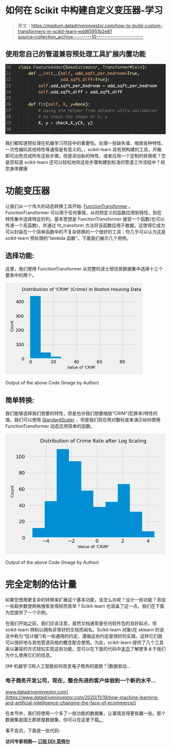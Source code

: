 # 如何在 Scikit 中构建自定义变压器-学习

> 原文：<https://medium.datadriveninvestor.com/how-to-build-custom-transformers-in-scikit-learn-edd65951b2e8?source=collection_archive---------10----------------------->

## 使用您自己的管道兼容预处理工具扩展内置功能

![](img/998b07489dc3e5a0d1c3a2f6ec617b35.png)

我们都知道预处理在机器学习项目中的重要性。处理一些缺失值、缩放各种特性、一次性编码其他特性等通常是有意义的。，scikit-learn 具有预构建的工具，开箱即可出色完成所有这些步骤。但是添加新的特性，或者应用一个定制的转换呢？您是否知道 scikit-learn 还可以轻松地将这些步骤构建到标准的管道工作流程中？祝您身体健康

# 功能变压器

让我们从一个伟大的动态转换工具开始: [FunctionTransformer](https://scikit-learn.org/stable/modules/generated/sklearn.preprocessing.FunctionTransformer.html) 。FunctionTransformer 可以用于任何事情，从将预定义的函数应用到特性，到在特性集中选择特定的列。基本思想是 FunctionTransformer 接受一个函数(也可以传递一个反函数)，并通过 fit_transform 方法将该函数应用于数据。这使得它成为可以封装在一个简单函数中的不复杂转换的一个很好的工具；你几乎可以认为这是 scikit-learn 预处理的“lambda 函数”。下面我们展示几个用例。

## 选择功能:

这里，我们使用 FunctionTransformer 从完整的波士顿住房数据集中选择十三个要素中的两个。

![](img/51715844402f987c41f904ffc4539d70.png)

Output of the above Code (Image by Author)

## 简单转换:

我们能够选择我们想要的特性，但是也许我们想要缩放“CRIM”(犯罪率)特性的值。我们可以使用 [StandardScaler](https://scikit-learn.org/stable/modules/generated/sklearn.preprocessing.StandardScaler.html) ，但是我们将应用对数标度来演示如何使用 FunctionTransformer 动态应用简单的函数。

![](img/9c3baeb2e8e1de24a63ab1ac84e094cb.png)

Output of the above Code (Image by Author)

# 完全定制的估计量

如果您想用更复杂的转换来扩展这个基本功能，该怎么办呢？设计一些功能？添加一些超参数使网格搜索变得轻而易举？Scikit-learn 也涵盖了这一点，我们在下面为您提供了一个示例。

在我们开始之前，我们应该注意，虽然文档通常是任何软件包的良好起点，但 scikit-learn 特别以拥有非常好的文档而闻名。Scikit-learn 对象(在 sklearn 的说法中称为“估计器”)有一些通用的约定，遵循这些约定是很好的实践，这样它们就可以很好地与其他管道风格的概念配合使用。为此，scikit-learn 提供了几个工具来以兼容的方式轻松实现这些功能，您可以在下面的代码中[本页](https://scikit-learn.org/stable/developers/develop.html)了解更多关于我们为什么使用它们的信息。

[](https://www.datadriveninvestor.com/2020/11/19/how-machine-learning-and-artificial-intelligence-changing-the-face-of-ecommerce/) [## 机器学习和人工智能如何改变电子商务的面貌？|数据驱动…

### 电子商务开发公司，现在，整合先进的客户体验到一个新的水平…

www.datadriveninvestor.com](https://www.datadriveninvestor.com/2020/11/19/how-machine-learning-and-artificial-intelligence-changing-the-face-of-ecommerce/) 

在本节中，我们将使用一个多了一些功能的数据集，让事情变得更有趣一些。那个数据集是国王郡房屋数据集，你可以在这里下载[。](https://www.kaggle.com/harlfoxem/housesalesprediction)

事不宜迟，下面是一些代码:

**访问专家视图—** [**订阅 DDI 英特尔**](https://datadriveninvestor.com/ddi-intel)